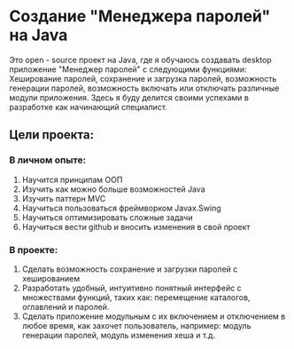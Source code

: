 # Создание "Менеджера паролей" на Java

Это open - source проект на Java, где я обучаюсь создавать desktop приложение "Менеджер паролей" с следующими функциями: Хеширование паролей, сохранение и загрузка паролей, возможность генерации паролей, возможность включать или отключать различные модули приложения. Здесь я буду делится своими успехами в разработке как начинающий специалист.

## Цели проекта:
### В личном опыте:
1. Научится принципам ООП
2. Изучить как можно больше возможностей Java
3. Изучить паттерн MVC
4. Научиться пользоваться фреймворком Javax.Swing
5. Научиться оптимизировать сложные задачи
6. Научиться вести github и вносить изменения в свой проект

### В проекте:
1. Сделать возможность сохранение и загрузки паролей с хешированием
2. Разработать удобный, интуитивно понятный интерфейс с множествами функций, таких как: перемещение каталогов, оглавлений и паролей.
3. Сделать приложение модульным с их включением и отключением в любое время, как захочет пользователь, например: модуль генерации паролей, модуль изменения хеша и т.д.


